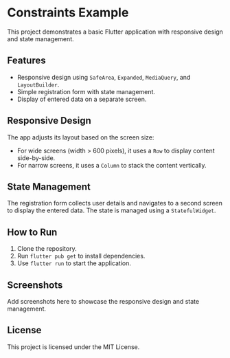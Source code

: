 # Constraints Example

This project demonstrates a basic Flutter application with responsive design and state management.

## Features

- Responsive design using `SafeArea`, `Expanded`, `MediaQuery`, and `LayoutBuilder`.
- Simple registration form with state management.
- Display of entered data on a separate screen.

## Responsive Design

The app adjusts its layout based on the screen size:
- For wide screens (width > 600 pixels), it uses a `Row` to display content side-by-side.
- For narrow screens, it uses a `Column` to stack the content vertically.

## State Management

The registration form collects user details and navigates to a second screen to display the entered data. The state is managed using a `StatefulWidget`.

## How to Run

1. Clone the repository.
2. Run `flutter pub get` to install dependencies.
3. Use `flutter run` to start the application.

## Screenshots

Add screenshots here to showcase the responsive design and state management.

## License

This project is licensed under the MIT License.
